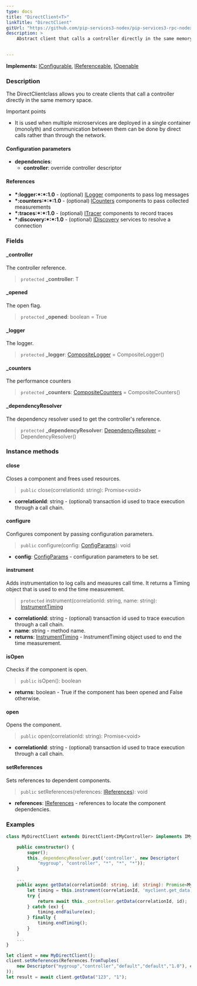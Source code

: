 ```yaml
---
type: docs
title: "DirectClient<T>"
linkTitle: "DirectClient"
gitUrl: "https://github.com/pip-services3-nodex/pip-services3-rpc-nodex"
description: >
    Abstract client that calls a controller directly in the same memory space.

   
---
```


**Implements:** [IConfigurable](../../../commons/config/iconfigurable), [IReferenceable](../../../commons/refer/ireferenceable), [IOpenable](../../../commons/run/iopenable)

### Description

The DirectClientclass allows you to create clients that call a controller directly in the same memory space.

Important points

-  It is used when multiple microservices are deployed in a single container (monolyth) and communication between them can be done by direct calls rather than through the network.

#### Configuration parameters

- **dependencies**:
    - **controller**: override controller descriptor

#### References

- **\*:logger:\*:\*:1.0** - (optional) [ILogger](../../../components/log/ilogger) components to pass log messages
- **\*:counters:\*:\*:1.0** - (optional) [ICounters](../../../components/count/icounters) components to pass collected measurements
- **\*:traces:\*:\*:1.0** - (optional) [ITracer](../../../components/trace/itracer) components to record traces
- **\*:discovery:\*:\*:1.0** - (optional) [IDiscovery](../../../components/connect/idiscovery) services to resolve a connection


### Fields

<span class="hide-title-link">

#### _controller
The controller reference.
> `protected` **_controller**: T

#### _opened
The open flag.
> `protected` **_opened**: boolean = True

#### _logger
The logger.
> `protected` **_logger**: [CompositeLogger](../../../components/log/composite_logger) = CompositeLogger()

#### _counters
The performance counters
> `protected` **_counters**: [CompositeCounters](../../../components/count/composite_counters) = CompositeCounters()

#### _dependencyResolver
The dependency resolver used to get the controller's reference.
> `protected` **_dependencyResolver**: [DependencyResolver](../../../commons/refer/dependency_resolver) = DependencyResolver()

</span>



### Instance methods

#### close
Closes a component and frees used resources.

> `public` close(correlationId: string): Promise\<void\>

- **correlationId**: string - (optional) transaction id used to trace execution through a call chain.


#### configure
Configures component by passing configuration parameters.

> `public` configure(config: [ConfigParams](../../../commons/config/config_params)): void

- **config**: [ConfigParams](../../../commons/config/config_params) - configuration parameters to be set.


#### instrument
Adds instrumentation to log calls and measures call time.
It returns a Timing object that is used to end the time measurement.

> `protected` instrument(correlationId: string, name: string): [InstrumentTiming](../../services/instrument_timing)

- **correlationId**: string - (optional) transaction id used to trace execution through a call chain.
- **name**: string - method name.
- **returns**: [InstrumentTiming](../../services/instrument_timing) - InstrumentTiming object used to end the time measurement.



#### isOpen
Checks if the component is open.

> `public` isOpen(): boolean

- **returns**: boolean - True if the component has been opened and False otherwise.


#### open
Opens the component.

> `public` open(correlationId: string): Promise\<void\>

- **correlationId**: string - (optional) transaction id used to trace execution through a call chain.


#### setReferences
Sets references to dependent components.

> `public` setReferences(references: [IReferences](../../../commons/refer/ireferences)): void

- **references**: [IReferences](../../../commons/refer/ireferences) - references to locate the component dependencies.

### Examples

```typescript
class MyDirectClient extends DirectClient<IMyController> implements IMyClient {

    public constructor() {
        super();
        this._dependencyResolver.put('controller', new Descriptor(
            "mygroup", "controller", "*", "*", "*"));
    }

    ...
    public async getData(correlationId: string, id: string): Promise<MyData> {
        let timing = this.instrument(correlationId, 'myclient.get_data');
        try {
            return await this._controller.getData(correlationId, id);
        } catch (ex) {
            timing.endFailure(ex);
        } finally {
            timing.endTiming();
        }
    }
    ...
}

let client = new MyDirectClient();
client.setReferences(References.fromTuples(
    new Descriptor("mygroup","controller","default","default","1.0"), controller
));
let result = await client.getData("123", "1");
```

